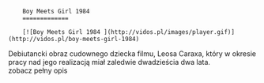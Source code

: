 
        Boy Meets Girl 1984 
        =============
        
        [![Boy Meets Girl 1984 ](http://vidos.pl/images/player.gif)](http://vidos.pl/boy-meets-girl-1984)
        
        
 Debiutancki obraz cudownego dziecka filmu, Leosa Caraxa, który w okresie pracy nad jego realizacją miał zaledwie dwadzieścia dwa lata. zobacz pełny opis
    